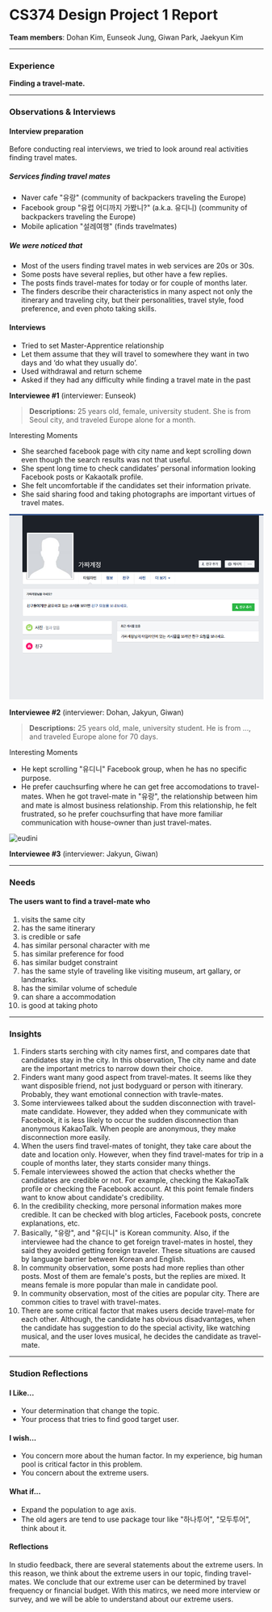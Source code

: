 # CS374 Design Project 1 Report

**Team members**: Dohan Kim, Eunseok Jung, Giwan Park,  Jaekyun Kim

----------
### Experience
**Finding a travel-mate.**

----------
### Observations & Interviews
#### Interview preparation
Before conducting real interviews, we tried to look around real activities finding travel mates.

##### Services finding travel mates
 - Naver cafe "유랑" (community of backpackers traveling the Europe)
 - Facebook group "유럽 어디까지 가봤니?" (a.k.a. 유디니) (community of backpackers traveling the Europe)
 - Mobile aplication "설레여행" (finds travelmates)

##### We were noticed that
 - Most of the users finding travel mates in web services are 20s or 30s.
 - Some posts have several replies, but other have a few replies.
 - The posts finds travel-mates for today or for couple of months later.
 - The finders describe their characteristics in many aspect not only the itinerary and traveling city, but their personalities, travel style, food preference, and even photo taking skills.

#### Interviews
- Tried to set Master-Apprentice relationship
- Let them assume that they will travel to somewhere they want in two days and ‘do what they usually do’.
- Used withdrawal and return scheme
- Asked if they had any difficulty while finding a travel mate in the past

**Interviewee #1** (interviewer: Eunseok)
>**Descriptions:** 25 years old, female, university student. She is from Seoul city, and traveled Europe alone for a month.

Interesting Moments

- She searched facebook page with city name and kept scrolling down even though the search results was not that useful.
- She spent long time to check candidates’ personal information looking Facebook posts or Kakaotalk profile.
- She felt uncomfortable if the candidates set their information private.
- She said sharing food and taking photographs are important virtues of travel mates.

![false_account](./images/false_account.png)

**Interviewee #2** (interviewer: Dohan, Jakyun, Giwan)
>**Descriptions:** 25 years old, male, university student. He is from ..., and traveled Europe alone for 70 days.

Interesting Moments

- He kept scrolling "유디니" Facebook group, when he has no specific purpose.
- He prefer cauchsurfing where he can get free accomodations to travel-mates. When he got travel-mate in "유랑", the relationship between him and mate is almost business relationship. From this relationship, he felt frustrated, so he prefer couchsurfing that have more familiar communication with house-owner than just travel-mates.

![eudini](./images/스크린샷_2017-03-22_03.17.12.png)

**Interviewee #3** (interviewer: Jakyun, Giwan)

----------
### Needs
#### The users want to find a travel-mate who
1. visits the same city
2. has the same itinerary
3. is credible or safe
4. has similar personal character with me
5. has similar preference for food
6. has similar budget constraint
7. has the same style of traveling like visiting museum, art gallary, or landmarks.
8. has the similar volume of schedule
9. can share a accommodation
10. is good at taking photo

----------
### Insights
1. Finders starts serching with city names first, and compares date that candidates stay in the city. In this observation, The city name and date are the important metrics to narrow down their choice.
2. Finders want many good aspect from travel-mates. It seems like they want disposible friend, not just bodyguard or person with itinerary. Probably, they want emotional connection with travle-mates.
3. Some interviewees talked about the sudden disconnection with travel-mate candidate. However, they added when they communicate with Facebook, it is less likely to occur the sudden disconnection than anonymous KakaoTalk. When people are anonymous, they make disconnection more easily.
4. When the users find travel-mates of tonight, they take care about the date and location only. However, when they find travel-mates for trip in a couple of months later, they starts consider many things.
5. Female interviewees showed the action that checks whether the candidates are credible or not. For example, checking the KakaoTalk profile or checking the Facebook account. At this point female finders want to know about candidate's credibility.
6. In the credibility checking, more personal information makes more credible. It can be checked with blog articles, Facebook posts, concrete explanations, etc.
7. Basically, "유랑", and "유디니" is Korean community. Also, if the interviewee had the chance to get foreign travel-mates in hostel, they said they avoided getting foreign traveler. These situations are caused by language barrier between Korean and English.
8. In community observation, some posts had more replies than other posts. Most of them are female's posts, but the replies are mixed. It means female is more popular than male in candidate pool.
9. In community observation, most of the cities are popular city. There are common cities to travel with travel-mates.
10. There are some critical factor that makes users decide travel-mate for each other. Although, the candidate has obvious disadvantages, when the candidate has suggestion to do the special activity, like watching musical, and the user loves musical, he decides the candidate as travel-mate.

----------
### Studion Reflections
#### I Like...
- Your determination that change the topic.
- Your process that tries to find good target user.

#### I wish...
- You concern more about the human factor. In my experience, big human pool is critical factor in this problem.
- You concern about the extreme users.

#### What if...
- Expand the population to age axis.
- The old agers are tend to use package tour like "하나투어", "모두투어", think about it.

#### Reflections
In studio feedback, there are several statements about the extreme users. In this reason, we think about the extreme users in our topic, finding travel-mates. We conclude that our extreme user can be determined by travel frequency or financial budget. With this matircs, we need more interview or survey, and we will be able to understand about our extreme users.
